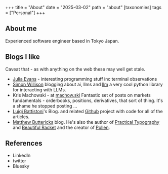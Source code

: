 +++
title = "About"
date = "2025-03-02"
path = "about"
[taxonomies]
tags = ["Personal"]
+++

## About me

Experienced software engineer based in Tokyo Japan. 

## Blogs I like

Caveat that - as with anything on the web these may well get stale.

- [Julia Evans](https://jvns.ca/) - interesting programming stuff inc terminal observations
- [Simon Willison](https://simonwillison.net/) blogging about ai, llms and [llm](https://llm.datasette.io/en/stable/) a very cool python library for interacting with LLMs.
- Kris Machowski - at [machow.ski](https://www.machow.ski/) Fantastic set of posts on markets fundamentals - orderbooks, positions, derivatives, that sort of thing. It's a shame he stopped posting ...
- [Luigi Battistoni](https://medium.com/@lu.battistoni)'s Blog. and related [Github](https://github.com/Peropero0/quantitative_finance_playground) project with code for all of the articles.
- [Matthew Buttericks](https://matthewbutterick.com/chron/) blog. He's also the author of [Practical Typography](https://practicaltypography.com/) and [Beautiful Racket](http://beautifulracket.com/) and the creator of [Pollen](https://docs.racket-lang.org/pollen/).

## References

- LinkedIn
- twitter
- Bluesky